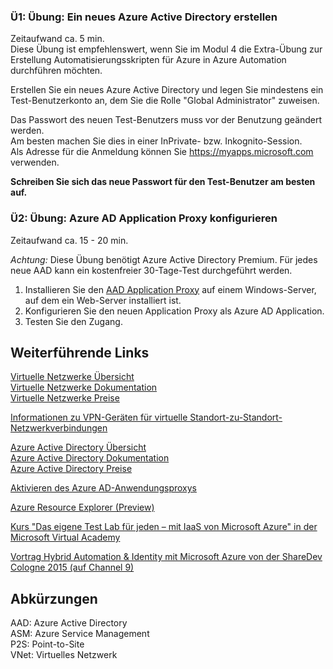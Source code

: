 ### Ü1: Übung: Ein neues Azure Active Directory erstellen
Zeitaufwand ca. 5 min.  
Diese Übung ist empfehlenswert, wenn Sie im Modul 4 die Extra-Übung zur Erstellung 
Automatisierungsskripten für Azure in Azure Automation durchführen möchten.

Erstellen Sie ein neues Azure Active Directory und legen Sie mindestens ein Test-Benutzerkonto an, 
dem Sie die Rolle "Global Administrator" zuweisen.

Das Passwort des neuen Test-Benutzers muss vor der Benutzung geändert werden.  
Am besten machen Sie dies in einer InPrivate- bzw. Inkognito-Session.  
Als Adresse für die Anmeldung können Sie https://myapps.microsoft.com verwenden.  

**Schreiben Sie sich das neue Passwort für den Test-Benutzer am besten auf.** 

### Ü2: Übung: Azure AD Application Proxy konfigurieren
Zeitaufwand ca. 15 - 20 min.

*Achtung:* Diese Übung benötigt Azure Active Directory Premium. 
Für jedes neue AAD kann ein kostenfreier 30-Tage-Test durchgeführt werden.

1. Installieren Sie den [AAD Application Proxy](https://go.microsoft.com/fwLink/?LinkID=395018&clcid=0x409) auf einem Windows-Server, auf dem ein Web-Server installiert ist.  
2. Konfigurieren Sie den neuen Application Proxy als Azure AD Application.
3. Testen Sie den Zugang.


## Weiterführende Links

[Virtuelle Netzwerke Übersicht](https://azure.microsoft.com/de-de/services/virtual-network/)  
[Virtuelle Netzwerke Dokumentation](https://azure.microsoft.com/de-de/documentation/services/virtual-network/)  
[Virtuelle Netzwerke Preise](https://azure.microsoft.com/de-de/pricing/details/virtual-network/)

[Informationen zu VPN-Geräten für virtuelle Standort-zu-Standort-Netzwerkverbindungen](https://azure.microsoft.com/de-de/documentation/articles/vpn-gateway-about-vpn-devices/)

[Azure Active Directory Übersicht](https://azure.microsoft.com/de-de/services/active-directory/)  
[Azure Active Directory Dokumentation](https://azure.microsoft.com/de-de/documentation/services/active-directory/)  
[Azure Active Directory Preise](https://azure.microsoft.com/de-de/pricing/details/active-directory/)

[Aktivieren des Azure AD-Anwendungsproxys](https://azure.microsoft.com/de-de/documentation/articles/active-directory-application-proxy-enable/#step-1-enable-application-proxy-in-azure-ad)

[Azure Resource Explorer (Preview)](https://resources.azure.com/)

[Kurs "Das eigene Test Lab für jeden – mit IaaS von Microsoft Azure" in der Microsoft Virtual Academy](https://www.microsoftvirtualacademy.com/de-de/training-courses/das-eigene-test-lab-fr-jeden-mit-iaas-von-microsoft-azure-11743?l=2IEWUkkEB_6604984382)

[Vortrag Hybrid Automation & Identity mit Microsoft Azure von der ShareDev Cologne 2015 (auf Channel 9)](https://channel9.msdn.com/Events/community-germany/ShareDev-Cologne-2015/Hybrid-Automation--Identity-mit-Microsoft-Azure)

## Abkürzungen

AAD: Azure Active Directory  
ASM: Azure Service Management  
P2S: Point-to-Site  
VNet: Virtuelles Netzwerk
